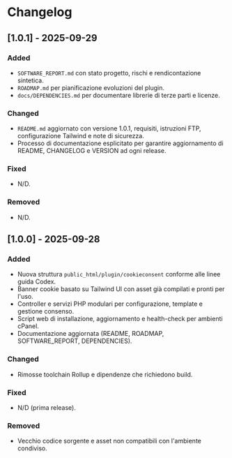 # Changelog

## [1.0.1] - 2025-09-29
### Added
- `SOFTWARE_REPORT.md` con stato progetto, rischi e rendicontazione sintetica.
- `ROADMAP.md` per pianificazione evoluzioni del plugin.
- `docs/DEPENDENCIES.md` per documentare librerie di terze parti e licenze.

### Changed
- `README.md` aggiornato con versione 1.0.1, requisiti, istruzioni FTP, configurazione Tailwind e note di sicurezza.
- Processo di documentazione esplicitato per garantire aggiornamento di README, CHANGELOG e VERSION ad ogni release.

### Fixed
- N/D.

### Removed
- N/D.

## [1.0.0] - 2025-09-28
### Added
- Nuova struttura `public_html/plugin/cookieconsent` conforme alle linee guida Codex.
- Banner cookie basato su Tailwind UI con asset già compilati e pronti per l'uso.
- Controller e servizi PHP modulari per configurazione, template e gestione consenso.
- Script web di installazione, aggiornamento e health-check per ambienti cPanel.
- Documentazione aggiornata (README, ROADMAP, SOFTWARE_REPORT, DEPENDENCIES).

### Changed
- Rimosse toolchain Rollup e dipendenze che richiedono build.

### Fixed
- N/D (prima release).

### Removed
- Vecchio codice sorgente e asset non compatibili con l'ambiente condiviso.
